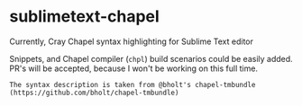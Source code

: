 # sublimetext-chapel
Currently, Cray Chapel syntax highlighting for Sublime Text editor

Snippets, and Chapel compiler (`chpl`) build scenarios could be easily added. PR's will be accepted, because I won't be working on this full time.

    The syntax description is taken from @bholt's chapel-tmbundle (https://github.com/bholt/chapel-tmbundle)

